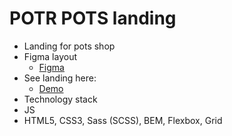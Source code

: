 # POTR POTS landing

* Landing for pots shop
* Figma layout
  - [Figma](https://www.figma.com/file/50zgLU65Mcd3MisFHMfLfx/POTR-POTS?node-id=0%3A1)
* See landing here:
  - [Demo](https://grodh06.github.io/Potr_Pots/)
* Technology stack
* JS
* HTML5, CSS3, Sass (SCSS), BEM, Flexbox, Grid
